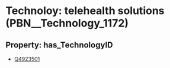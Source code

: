 # Technoloy: __telehealth solutions__ (PBN__Technology_1172)

## Property: has_TechnologyID

* [Q4923501](Q4923501)

